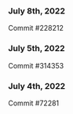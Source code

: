 ### July 8th, 2022

Commit #228212

### July 5th, 2022

Commit #314353


### July 4th, 2022

Commit #72281
